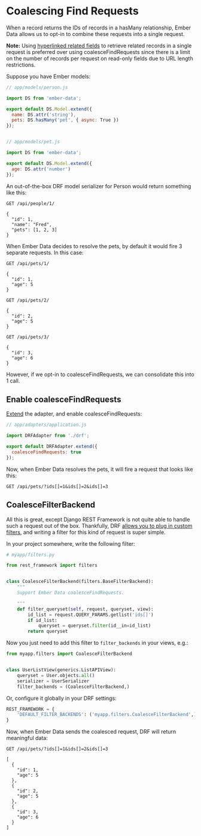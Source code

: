 # Coalescing Find Requests

When a record returns the IDs of records in a hasMany relationship, Ember Data
allows us to opt-in to combine these requests into a single request.

**Note:** Using [hyperlinked related fields](hyperlinked-related-fields.md) to retrieve related
records in a single request is preferred over using coalesceFindRequests since there is a limit on
the number of records per request on read-only fields due to URL length restrictions. 

Suppose you have Ember models:

```js
// app/models/person.js

import DS from 'ember-data';

export default DS.Model.extend({
  name: DS.attr('string'),
  pets: DS.hasMany('pet', { async: True })
});


// app/models/pet.js

import DS from 'ember-data';

export default DS.Model.extend({
  age: DS.attr('number')
});
```

An out-of-the-box DRF model serializer for Person would return something like
this:

```
GET /api/people/1/

{
  "id": 1,
  "name": "Fred",
  "pets": [1, 2, 3]
}
```

When Ember Data decides to resolve the pets, by default it would fire 3
separate requests.  In this case:

```
GET /api/pets/1/

{
  "id": 1,
  "age": 5
}

GET /api/pets/2/

{
  "id": 2,
  "age": 5
}

GET /api/pets/3/

{
  "id": 3,
  "age": 6
}
```

However, if we opt-in to coalesceFindRequests, we can consolidate this into
1 call.


## Enable coalesceFindRequests

[Extend](extending.md) the adapter, and enable coalesceFindRequests:

```js
// app/adapters/application.js

import DRFAdapter from './drf';

export default DRFAdapter.extend({
  coalesceFindRequests: true
});
```

Now, when Ember Data resolves the pets, it will fire a request that looks like
this:

```
GET /api/pets/?ids[]=1&ids[]=2&ids[]=3
```


## CoalesceFilterBackend

All this is great, except Django REST Framework is not quite able to handle such a
request out of the box.  Thankfully, DRF
[allows you to plug in custom filters](http://www.django-rest-framework.org/api-guide/filtering/#setting-filter-backends),
and writing a filter for this kind of request is super simple.

In your project somewhere, write the following filter:

```python
# myapp/filters.py

from rest_framework import filters


class CoalesceFilterBackend(filters.BaseFilterBackend):
    """
    Support Ember Data coalesceFindRequests.

    """
    def filter_queryset(self, request, queryset, view):
        id_list = request.QUERY_PARAMS.getlist('ids[]')
        if id_list:
            queryset = queryset.filter(id__in=id_list)
        return queryset
```

Now you just need to add this filter to `filter_backends` in your views, e.g.:

```python
from myapp.filters import CoalesceFilterBackend


class UserListView(generics.ListAPIView):
    queryset = User.objects.all()
    serializer = UserSerializer
    filter_backends = (CoalesceFilterBackend,)
```

Or, configure it globally in your DRF settings:

```python
REST_FRAMEWORK = {
    'DEFAULT_FILTER_BACKENDS': ('myapp.filters.CoalesceFilterBackend',)
}
```

Now, when Ember Data sends the coalesced request, DRF will return meaningful
data:

```
GET /api/pets/?ids[]=1&ids[]=2&ids[]=3

[
  {
    "id": 1,
    "age": 5
  },
  {
    "id": 2,
    "age": 5
  },
  {
    "id": 3,
    "age": 6
  }
]
```
